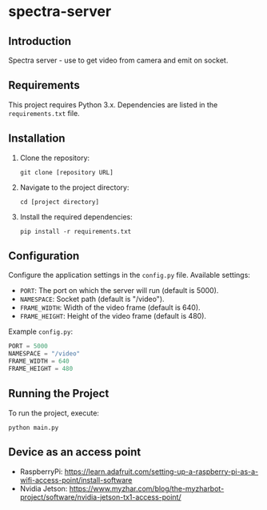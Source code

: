# spectra-server

## Introduction
Spectra server - use to get video from camera and emit on socket.

## Requirements
This project requires Python 3.x. Dependencies are listed in the `requirements.txt` file.

## Installation
1. Clone the repository:
   ```
   git clone [repository URL]
   ```
2. Navigate to the project directory:
   ```
   cd [project directory]
   ```
3. Install the required dependencies:
   ```
   pip install -r requirements.txt
   ```

## Configuration
Configure the application settings in the `config.py` file. Available settings:

- `PORT`: The port on which the server will run (default is 5000).
- `NAMESPACE`: Socket path (default is "/video").
- `FRAME_WIDTH`: Width of the video frame (default is 640).
- `FRAME_HEIGHT`: Height of the video frame (default is 480).

Example `config.py`:
```python
PORT = 5000
NAMESPACE = "/video"
FRAME_WIDTH = 640
FRAME_HEIGHT = 480
```

## Running the Project
To run the project, execute:
```
python main.py
```

## Device as an access point
- RaspberryPi: https://learn.adafruit.com/setting-up-a-raspberry-pi-as-a-wifi-access-point/install-software
- Nvidia Jetson: https://www.myzhar.com/blog/the-myzharbot-project/software/nvidia-jetson-tx1-access-point/
